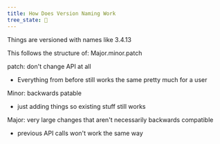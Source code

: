```yaml
---
title: How Does Version Naming Work
tree_state: 🌱
---
```


Things are versioned with names like 3.4.13 

This follows the structure of: Major.minor.patch

patch: don't change API at all
- Everything from before still works the same pretty much for a user

Minor: backwards patable
- just adding things so existing stuff still works

Major: very large changes that aren't necessarily backwards compatible
- previous API calls won't work the same way